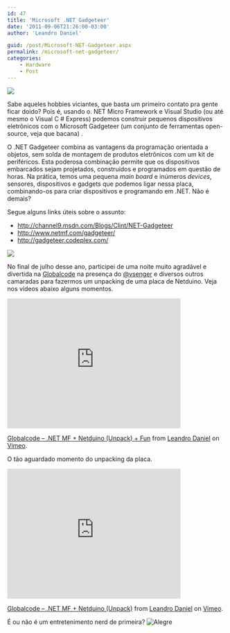 ```yaml
---
id: 47
title: 'Microsoft .NET Gadgeteer'
date: '2011-09-06T21:26:00-03:00'
author: 'Leandro Daniel'

guid: /post/Microsoft-NET-Gadgeteer.aspx
permalink: /microsoft-net-gadgeteer/
categories:
    - Hardware
    - Post
---
```


![](http://leandrodaniel.com/pics/NETGadgeteer.png)

Sabe aqueles hobbies viciantes, que basta um primeiro contato pra gente ficar doido? Pois é, usando o. NET Micro Framework e Visual Studio (ou até mesmo o Visual C # Express) podemos construir pequenos dispositivos eletrônicos com o Microsoft Gadgeteer (um conjunto de ferramentas open-source, veja que bacana) .

O .NET Gadgeteer combina as vantagens da programação orientada a objetos, sem solda de montagem de produtos eletrônicos com um kit de periféricos. Esta poderosa combinação permite que os dispositivos embarcados sejam projetados, construídos e programados em questão de horas. Na prática, temos uma pequena *main board* e inúmeros *devices*, sensores, dispositivos e gadgets que podemos ligar nessa placa, combinando-os para criar dispositivos e programando em .NET. Não é demais?

Segue alguns links úteis sobre o assunto:

- <http://channel9.msdn.com/Blogs/Clint/NET-Gadgeteer>
- <http://www.netmf.com/gadgeteer/>
- <http://gadgeteer.codeplex.com/>

![](http://leandrodaniel.com/pics/gadgeteer_example.jpg)

No final de julho desse ano, participei de uma noite muito agradável e divertida na [Globalcode](http://www.globalcode.com.br/home) na presença do [@vsenger](http://twitter.com/vsenger) e diversos outros camaradas para fazermos um unpacking de uma placa de Netduino. Veja nos vídeos abaixo alguns momentos.

<iframe frameborder="0" height="300" loading="lazy" src="http://player.vimeo.com/video/27038164?title=0&byline=0&portrait=0" width="400"></iframe>

[Globalcode – .NET MF + Netduino (Unpack) + Fun](http://vimeo.com/27038164) from [Leandro Daniel](http://vimeo.com/leandrodaniel) on [Vimeo](http://vimeo.com).

O tão aguardado momento do unpacking da placa.

<iframe frameborder="0" height="300" loading="lazy" src="http://player.vimeo.com/video/27037971?title=0&byline=0&portrait=0" width="400"></iframe>

[Globalcode – .NET MF + Netduino (Unpack)](http://vimeo.com/27037971) from [Leandro Daniel](http://vimeo.com/leandrodaniel) on [Vimeo](http://vimeo.com).

É ou não é um entretenimento nerd de primeira? ![Alegre](http://leandrodaniel.com/pics/wlEmoticon-smile_7.png)